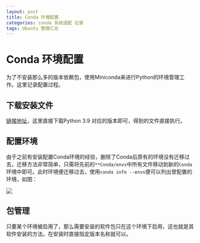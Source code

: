 ```yaml
---
layout: post
title: Conda 环境配置
categories: conda 系统适配 记录
tags: Ubuntu 整理汇总 
---
```

# Conda 环境配置

为了不安装那么多的版本依赖包，使用Miniconda来进行Python的环境管理工作。这里记录配置过程。

## 下载安装文件

[链接地址](https://docs.conda.io/projects/continuumio-conda/en/latest/user-guide/install/linux.html)，这里直接下载Python 3.9 对应的版本即可，得到的文件直接执行。

## 配置环境 

由于之前有安装配置Conda环境的经验，删除了Conda后原有的环境没有迁移过去，迁移方法非常简单，只需将先前的`**Conda/envs`中所有文件移动到新的`Conda`环境中即可。此时环境便迁移过去，使用`conda info --envs`便可以列出曾配置的环境，如图：

![](https://lh-picbed.oss-cn-chengdu.aliyuncs.com/image-20221026212158529.png)

## 包管理

只要某个环境被启用了，那么需要安装的软件包只在这个环境下启用，这也就是其软件安装的方法。在安装时直接指定版本名称就可以。

